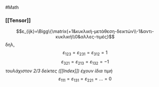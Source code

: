 #Math 
### [[Tensor]]
$$ε_{ijk}=\Bigg\{\matrix{+1&κυκλική-μετάθεση-δεικτών\\-1&αντι-κυκλική\\0&αλλες-τιμές}$$
δηλ,
$$ε_{123}=ε_{231}=ε_{312}=1$$
$$ε_{321}=ε_{213}=ε_{132}=-1$$
*τουλάχιστον 2/3 δείκτες ([[Index]]) έχουν ίδια τιμή* 
$$ε_{111}=ε_{131}=ε_{221}=...=0$$
